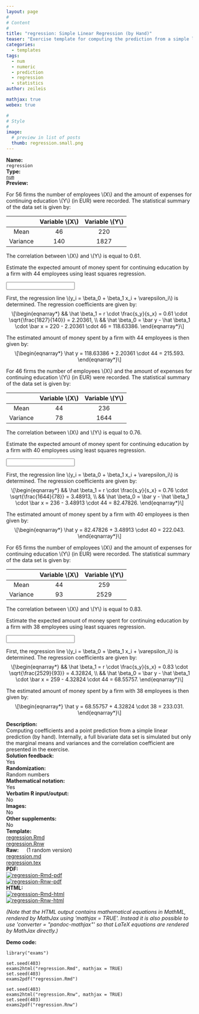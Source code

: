 ```yaml
---
layout: page
#
# Content
#
title: "regression: Simple Linear Regression (by Hand)"
teaser: "Exercise template for computing the prediction from a simple linear prediction by hand, based on randomly-generated marginal means/variances and correlation."
categories:
  - templates
tags:
  - num
  - numeric
  - prediction
  - regression
  - statistics
author: zeileis

mathjax: true
webex: true

#
# Style
#
image:
  # preview in list of posts
  thumb: regression.small.png
---
```


<div class='row t1 b1'>
  <div class='medium-4 columns'><b>Name:</b></div>
  <div class='medium-8 columns'><code class="highlighter-rouge">regression</code></div>
</div>
<div class='row t1 b1'>
  <div class='medium-4 columns'><b>Type:</b></div>
  <div class='medium-8 columns'><a href="{{ site.url }}/tag/num/"><code class="highlighter-rouge">num</code></a></div>
</div>


<div class='row t20 b1'>
  <div class='medium-4 columns'><b>Preview:</b></div>
  <div class='medium-8 columns'><div class="webex-group">
<div class="webex-question">
<div class="webex-check webex-box">
<p>For 56 firms the number of employees <span class="math inline">\(X\)</span> and the amount of expenses for continuing education <span class="math inline">\(Y\)</span> (in EUR) were recorded. The statistical summary of the data set is given by:</p>
<table>
<thead>
<tr class="header">
<th align="center"></th>
<th align="center">Variable <span class="math inline">\(X\)</span></th>
<th align="center">Variable <span class="math inline">\(Y\)</span></th>
</tr>
</thead>
<tbody>
<tr class="odd">
<td align="center">Mean</td>
<td align="center">46</td>
<td align="center">220</td>
</tr>
<tr class="even">
<td align="center">Variance</td>
<td align="center">140</td>
<td align="center">1827</td>
</tr>
</tbody>
</table>
<p>The correlation between <span class="math inline">\(X\)</span> and <span class="math inline">\(Y\)</span> is equal to 0.61.</p>
<p>Estimate the expected amount of money spent for continuing education by a firm with 44 employees using least squares regression.</p>
<p><input class='webex-solveme nospaces' data-tol='0.01' size='20' data-answer='["215.593"]'/></p>
</div>
<div class="webex-solution">
<p>First, the regression line <span class="math inline">\(y_i = \beta_0 + \beta_1 x_i + \varepsilon_i\)</span> is determined. The regression coefficients are given by: <span class="math display">\[\begin{eqnarray*}
&amp;&amp; \hat \beta_1 = r \cdot \frac{s_y}{s_x} = 
0.61 \cdot \sqrt{\frac{1827}{140}} = 2.20361, \\
&amp;&amp; \hat \beta_0 = \bar y - \hat \beta_1 \cdot \bar x = 
220 - 2.20361 \cdot 46 = 118.63386.
\end{eqnarray*}\]</span></p>
<p>The estimated amount of money spent by a firm with 44 employees is then given by: <span class="math display">\[\begin{eqnarray*}
\hat y = 118.63386 + 2.20361 \cdot 44 = 215.593.
\end{eqnarray*}\]</span></p>
</div>
</div>
<div class="webex-question">
<div class="webex-check webex-box">
<p>For 46 firms the number of employees <span class="math inline">\(X\)</span> and the amount of expenses for continuing education <span class="math inline">\(Y\)</span> (in EUR) were recorded. The statistical summary of the data set is given by:</p>
<table>
<thead>
<tr class="header">
<th align="center"></th>
<th align="center">Variable <span class="math inline">\(X\)</span></th>
<th align="center">Variable <span class="math inline">\(Y\)</span></th>
</tr>
</thead>
<tbody>
<tr class="odd">
<td align="center">Mean</td>
<td align="center">44</td>
<td align="center">236</td>
</tr>
<tr class="even">
<td align="center">Variance</td>
<td align="center">78</td>
<td align="center">1644</td>
</tr>
</tbody>
</table>
<p>The correlation between <span class="math inline">\(X\)</span> and <span class="math inline">\(Y\)</span> is equal to 0.76.</p>
<p>Estimate the expected amount of money spent for continuing education by a firm with 40 employees using least squares regression.</p>
<p><input class='webex-solveme nospaces' data-tol='0.01' size='20' data-answer='["222.043"]'/></p>
</div>
<div class="webex-solution">
<p>First, the regression line <span class="math inline">\(y_i = \beta_0 + \beta_1 x_i + \varepsilon_i\)</span> is determined. The regression coefficients are given by: <span class="math display">\[\begin{eqnarray*}
&amp;&amp; \hat \beta_1 = r \cdot \frac{s_y}{s_x} = 
0.76 \cdot \sqrt{\frac{1644}{78}} = 3.48913, \\
&amp;&amp; \hat \beta_0 = \bar y - \hat \beta_1 \cdot \bar x = 
236 - 3.48913 \cdot 44 = 82.47826.
\end{eqnarray*}\]</span></p>
<p>The estimated amount of money spent by a firm with 40 employees is then given by: <span class="math display">\[\begin{eqnarray*}
\hat y = 82.47826 + 3.48913 \cdot 40 = 222.043.
\end{eqnarray*}\]</span></p>
</div>
</div>
<div class="webex-question">
<div class="webex-check webex-box">
<p>For 65 firms the number of employees <span class="math inline">\(X\)</span> and the amount of expenses for continuing education <span class="math inline">\(Y\)</span> (in EUR) were recorded. The statistical summary of the data set is given by:</p>
<table>
<thead>
<tr class="header">
<th align="center"></th>
<th align="center">Variable <span class="math inline">\(X\)</span></th>
<th align="center">Variable <span class="math inline">\(Y\)</span></th>
</tr>
</thead>
<tbody>
<tr class="odd">
<td align="center">Mean</td>
<td align="center">44</td>
<td align="center">259</td>
</tr>
<tr class="even">
<td align="center">Variance</td>
<td align="center">93</td>
<td align="center">2529</td>
</tr>
</tbody>
</table>
<p>The correlation between <span class="math inline">\(X\)</span> and <span class="math inline">\(Y\)</span> is equal to 0.83.</p>
<p>Estimate the expected amount of money spent for continuing education by a firm with 38 employees using least squares regression.</p>
<p><input class='webex-solveme nospaces' data-tol='0.01' size='20' data-answer='["233.031"]'/></p>
</div>
<div class="webex-solution">
<p>First, the regression line <span class="math inline">\(y_i = \beta_0 + \beta_1 x_i + \varepsilon_i\)</span> is determined. The regression coefficients are given by: <span class="math display">\[\begin{eqnarray*}
&amp;&amp; \hat \beta_1 = r \cdot \frac{s_y}{s_x} = 
0.83 \cdot \sqrt{\frac{2529}{93}} = 4.32824, \\
&amp;&amp; \hat \beta_0 = \bar y - \hat \beta_1 \cdot \bar x = 
259 - 4.32824 \cdot 44 = 68.55757.
\end{eqnarray*}\]</span></p>
<p>The estimated amount of money spent by a firm with 38 employees is then given by: <span class="math display">\[\begin{eqnarray*}
\hat y = 68.55757 + 4.32824 \cdot 38 = 233.031.
\end{eqnarray*}\]</span></p>
</div>
</div>
</div></div>
</div>

<div class='row t20 b1'>
  <div class='medium-4 columns'><b>Description:</b></div>
  <div class='medium-8 columns'>Computing coefficients and a point prediction from a simple linear prediction (by hand). Internally, a full bivariate data set is simulated but only the marginal means and variances and the correlation coefficient are presented in the exercise.</div>
</div>
<div class='row t1 b1'>
  <div class='medium-4 columns'><b>Solution feedback:</b></div>
  <div class='medium-8 columns'>Yes</div>
</div>
<div class='row t1 b1'>
  <div class='medium-4 columns'><b>Randomization:</b></div>
  <div class='medium-8 columns'>Random numbers</div>
</div>
<div class='row t1 b1'>
  <div class='medium-4 columns'><b>Mathematical notation:</b></div>
  <div class='medium-8 columns'>Yes</div>
</div>
<div class='row t1 b1'>
  <div class='medium-4 columns'><b>Verbatim R input/output:</b></div>
  <div class='medium-8 columns'>No</div>
</div>
<div class='row t1 b1'>
  <div class='medium-4 columns'><b>Images:</b></div>
  <div class='medium-8 columns'>No</div>
</div>
<div class='row t1 b1'>
  <div class='medium-4 columns'><b>Other supplements:</b></div>
  <div class='medium-8 columns'>No</div>
</div>

<div class='row t20 b1'>
  <div class='medium-4 columns'><b>Template:</b></div>
  <div class='medium-4 columns'><a href="{{ site.url }}/assets/posts/2017-08-14-regression//regression.Rmd">regression.Rmd</a></div>
  <div class='medium-4 columns'><a href="{{ site.url }}/assets/posts/2017-08-14-regression//regression.Rnw">regression.Rnw</a></div>
</div>
<div class='row t1 b1'>
  <div class='medium-4 columns'><b>Raw:</b> (1 random version)</div>
  <div class='medium-4 columns'><a href="{{ site.url }}/assets/posts/2017-08-14-regression//regression.md" >regression.md</a></div>
  <div class='medium-4 columns'><a href="{{ site.url }}/assets/posts/2017-08-14-regression//regression.tex">regression.tex</a></div>
</div>
<div class='row t1 b1'>
  <div class='medium-4 columns'><b>PDF:</b></div>
  <div class='medium-4 columns'><a href="{{ site.url }}/assets/posts/2017-08-14-regression//regression-Rmd.pdf"><img src="{{ site.url }}/assets/posts/2017-08-14-regression//regression-Rmd-pdf.png" alt="regression-Rmd-pdf"/></a></div>
  <div class='medium-4 columns'><a href="{{ site.url }}/assets/posts/2017-08-14-regression//regression-Rnw.pdf"><img src="{{ site.url }}/assets/posts/2017-08-14-regression//regression-Rnw-pdf.png" alt="regression-Rnw-pdf"/></a></div>
</div>
<div class='row t1 b20'>
  <div class='medium-4 columns'><b>HTML:</b></div>
  <div class='medium-4 columns'><a href="{{ site.url }}/assets/posts/2017-08-14-regression//regression-Rmd.html"><img src="{{ site.url }}/assets/posts/2017-08-14-regression//regression-Rmd-html.png" alt="regression-Rmd-html"/></a></div>
  <div class='medium-4 columns'><a href="{{ site.url }}/assets/posts/2017-08-14-regression//regression-Rnw.html"><img src="{{ site.url }}/assets/posts/2017-08-14-regression//regression-Rnw-html.png" alt="regression-Rnw-html"/></a></div>
</div>

_(Note that the HTML output contains mathematical equations in MathML, rendered by MathJax using 'mathjax = TRUE'. Instead it is also possible to use 'converter = "pandoc-mathjax"' so that LaTeX equations are rendered by MathJax directly.)_

**Demo code:**

<pre><code class="prettyprint ">library(&quot;exams&quot;)

set.seed(403)
exams2html(&quot;regression.Rmd&quot;, mathjax = TRUE)
set.seed(403)
exams2pdf(&quot;regression.Rmd&quot;)

set.seed(403)
exams2html(&quot;regression.Rnw&quot;, mathjax = TRUE)
set.seed(403)
exams2pdf(&quot;regression.Rnw&quot;)</code></pre>
